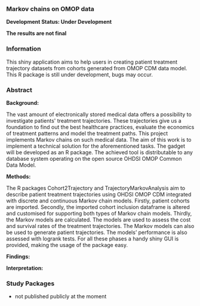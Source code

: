 ### Markov chains on OMOP data

**Development Status: Under Development**

**The results are not final**


### Information



This shiny application aims to help users in creating patient treatment trajectory datasets from cohorts generated from OMOP CDM data model.
This R package is still under development, bugs may occur.


### Abstract 

**Background:**  

The vast amount of electronically stored medical data offers a possibility to investigate patients' treatment trajectories. These trajectories give us a foundation to find out the best healthcare practices, evaluate the economics of treatment patterns and model the treatment paths.  This project implements Markov chains on such medical data. The aim of this work is to implement a technical solution for the aforementioned tasks. The gadget will be developed as an R package. The achieved tool is distributable to any database system operating on the open source OHDSI OMOP Common Data Model.

**Methods:** 

The R packages Cohort2Trajectory and TrajectoryMarkovAnalysis aim to describe patient treatment trajectories using OHDSI OMOP CDM integrated with discrete and continuous Markov chain models. Firstly, patient cohorts are imported. Secondly,  the imported cohort inclusion dataframe is altered and customised for supporting both types of Markov chain models. Thirdly, the Markov models are calculated. The models are used to assess the cost and survival rates of the treatment trajectories. The Markov models can also be used to generate patient trajectories. The models’ performance is also assessed with logrank tests. For all these phases a handy shiny GUI is provided, making the usage of the package easy.

**Findings:** 


**Interpretation:**



### Study Packages

- not published publicly at the moment

